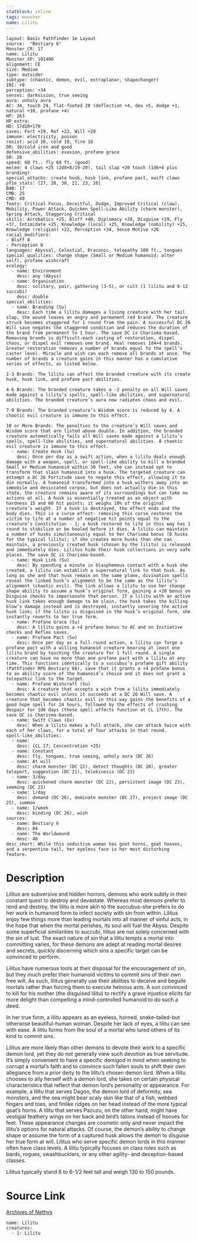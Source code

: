 ```yaml
---
statblock: inline
tags: monster
name: Lilitu
---
```

```statblock
layout: Basic Pathfinder 1e Layout
source:  "Bestiary 6"
Monster_CR: 17
name: Lilitu
Monster_XP: 102400
alignment: CE
size: Medium
type: outsider
subtype: (chaotic, demon, evil, extraplanar, shapechanger)
INI: +9
perception: +34
senses: darkvision, true seeing
aura: unholy aura
AC: 34, touch 24, flat-footed 28 (deflection +4, dex +5, dodge +1, natural +10, profane +4)
HP: 263
HP_extra: 
HD: 17d10+170
saves: Fort +19, Ref +23, Will +20
immune: electricity, poison
resist: acid 10, cold 10, fire 10
DR: 10/cold iron and good
defensive_abilities: evasion, profane grace
SR: 28
speed: 60 ft., fly 60 ft. (good)
melee: 4 claws +25 (2d8+8/19-20), tail slap +20 touch (1d6+4 plus branding)
special_attacks: create husk, husk link, profane pact, swift claws
pf1e_stats: [27, 20, 30, 21, 23, 26]
BAB: 17
CMB: 25
CMD: 49
feats: Critical Focus, Deceitful, Dodge, Improved Critical (claw), Mobility, Power Attack, Quicken Spell-Like Ability (charm monster), Spring Attack, Staggering Critical
skills: Acrobatics +25, Bluff +40, Diplomacy +28, Disguise +29, Fly +37, Intimidate +25, Knowledge (local) +25, Knowledge (nobility) +25, Knowledge (religion) +22, Perception +34, Sense Motive +26
racial_modifiers:
- Bluff 8
- Perception 8
languages: Abyssal, Celestial, Draconic, telepathy 100 ft., tongues
special_qualities: change shape (Small or Medium humanoid; alter self), profane wishcraft
ecology:
  - name: Environment
    desc: any (Abyss)
  - name: Organisation
    desc: solitary, pair, gathering (3-5), or cult (1 lilitu and 6-12 succubi)
    desc: double
special_abilities:
  - name: Branding (Su)
    desc: Each time a lilitu damages a living creature with her tail slap, the wound leaves an angry and permanent red brand. The creature struck becomes staggered for 1 round from the pain. A successful DC 26 Will save negates the staggered condition and reduces the duration of the brand from permanent to 1 hour. The save DC is Charisma-based. Removing brands is difficult-each casting of restoration, dispel chaos, or dispel evil removes one brand. Heal removes 1d4+4 brands. Greater restoration removes a number of brands equal to the spell’s caster level. Miracle and wish can each remove all brands at once. The number of brands a creature gains in this manner has a cumulative series of effects, as listed below. 

1-3 Brands: The lilitu can affect the branded creature with its create husk, husk link, and profane pact abilities. 

4-6 Brands: The branded creature takes a -2 penalty on all Will saves made against a lilitu’s spells, spell-like abilities, and supernatural abilities. The branded creature’s aura now radiates chaos and evil. 

7-9 Brands: The branded creature’s Wisdom score is reduced by 4. A chaotic evil creature is immune to this effect. 

10 or More Brands: The penalties to the creature’s Will saves and Wisdom score that are listed above double. In addition, the branded creature automatically fails all Will saves made against a lilitu’s spells, spell-like abilities, and supernatural abilities. A chaotic evil creature is immune to this effect.
  - name: Create Husk (Su)
    desc: Once per day as a swift action, when a lilitu deals enough damage with a weapon, spell, or spell-like ability to kill a branded Small or Medium humanoid within 30 feet, she can instead opt to transform that slain humanoid into a husk. The targeted creature can attempt a DC 26 Fortitude save to negate this effect, allowing it to die normally. A humanoid transformed into a husk withers away into an immobile and desiccated corpse, but does not actually die-in this state, the creature remains aware of its surroundings but can take no actions at all. A husk is essentially treated as an object with hardness 15 and 60 hit points; it weighs 10% of the original creature’s weight. If a husk is destroyed, the effect ends and the body dies. This is a curse effect- removing this curse restores the victim to life at a number of negative hit points equal to the creature’s Constitution - 1; a husk restored to life in this way has 1 round to stabilize or be healed before it dies. A lilitu can maintain a number of husks simultaneously equal to her Charisma bonus (8 husks for the typical lilitu); if she creates more husks than she can maintain, a previously created husk (chosen by the lilitu) is released and immediately dies. Lilitus hide their husk collections in very safe places. The save DC is Charisma-based.
  - name: Husk Link (Su)
    desc: By spending a minute in blasphemous contact with a husk she created, a lilitu can establish a supernatural link to that husk. As long as she and that husk remain on the same plane, divination spells reveal the linked husk’s alignment to be the same as the lilitu’s alignment (chaotic evil). The link allows a lilitu to use her change shape ability to assume a husk’s original form, gaining a +20 bonus on Disguise checks to impersonate that person. If a lilitu with an active husk link takes enough damage to be slain, the husk takes the killing blow’s damage instead and is destroyed, instantly severing the active husk link; if the lilitu is disguised in the husk’s original form, she instantly reverts to her true form.
  - name: Profane Grace (Su)
    desc: A lilitu gains a +4 profane bonus to AC and on Initiative checks and Reflex saves.
  - name: Profane Pact (Su)
    desc: Once per day as a full-round action, a lilitu can forge a profane pact with a willing humanoid creature bearing at least one lilitu brand by touching the creature for 1 full round. A single creature can have no more than one profane pact with a lilitu at any time. This functions identically to a succubus’s profane gift ability (Pathfinder RPG Bestiary 68), save that it grants a +4 profane bonus to an ability score of the humanoid’s choice and it does not grant a telepathic link to the target.
  - name: Profane Wishcraft (Su)
    desc: A creature that accepts a wish from a lilitu immediately becomes chaotic evil unless it succeeds at a DC 26 Will save. A creature that becomes chaotic evil in this way gains the benefits of a good hope spell for 24 hours, followed by the effects of crushing despair for 1d6 days (these spell effects function at CL 17th). The save DC is Charisma-based.
  - name: Swift Claws (Ex)
    desc: When a lilitu makes a full attack, she can attack twice with each of her claws, for a total of four attacks in that round.
spell-like_abilities:
  - name:
    desc: (CL 17; Concentration +25)
  - name: Constant
    desc: fly, tongues, true seeing, unholy aura (DC 26)
  - name: At will
    desc: charm monster (DC 22), detect thoughts (DC 20), greater teleport, suggestion (DC 21), telekinesis (DC 23)
  - name: 3/day
    desc: quickened charm monster (DC 22), persistent image (DC 23), seeming (DC 23)
  - name: 1/day
    desc: demand (DC 26), dominate monster (DC 27), project image (DC 25), summon
  - name: 1/week
    desc: binding (DC 26), wish
sources:
  - name: Bestiary 6
    desc: 84
  - name: The Worldwound
    desc: 48
desc_short: While this seductive woman has goat horns, goat hooves, and a serpentine tail, her eyeless face is her most disturbing feature.
```
# Description
Lilitus are subversive and hidden horrors, demons who work subtly in their constant quest to destroy and devastate. Whereas most demons prefer to rend and destroy, the lilitu is more akin to the succubus-she prefers to do her work in humanoid form to infect society with sin from within. Lilitus enjoy few things more than leading mortals into all manner of sinful acts, in the hope that when the mortal perishes, its soul will fuel the Abyss. Despite some superficial similarities to succubi, lilitus are not solely concerned with the sin of lust. The exact nature of sin that a lilitu tempts a mortal into committing varies, for these demons are adept at reading mortal desires and secrets, quickly discerning which sins a specific target can be convinced to perform. 

Lilitus have numerous tools at their disposal for the encouragement of sin, but they much prefer their humanoid victims to commit sins of their own free will. As such, lilitus generally use their abilities to deceive and beguile mortals rather than forcing them to execute heinous acts. A son convinced to kill for his mother (the disguised lilitu) to rectify a grave injustice elicits far more delight than compelling a mind-controlled humanoid to do such a deed. 

In her true form, a lilitu appears as an eyeless, horned, snake-tailed-but otherwise beautiful-human woman. Despite her lack of eyes, a lilitu can see with ease. A lilitu forms from the soul of a mortal who lured others of its kind to commit sins. 

Lilitus are more likely than other demons to devote their work to a specific demon lord, yet they do not generally view such devotion as true servitude. It’s simply convenient to have a specific demigod in mind when seeking to corrupt a mortal’s faith and to convince such fallen souls to shift their own allegiance from a prior deity to the lilitu’s chosen demon lord. When a lilitu chooses to ally herself with a demon lord, she takes on certain physical characteristics that reflect that demon lord’s personality or appearance. For example, a lilitu that serves Dagon, the demon lord of deformity, sea monsters, and the sea might bear scaly skin like that of a fish, webbed fingers and toes, and finlike ridges on her head instead of the more typical goat’s horns. A lilitu that serves Pazuzu, on the other hand, might have vestigial feathery wings on her back and bird’s talons instead of hooves for feet. These appearance changes are cosmetic only and never impact the lilitu’s options for natural attacks. Of course, the demon’s ability to change shape or assume the form of a captured husk allows the demon to disguise her true form at will. Lilitus who serve specific demon lords in this manner often have class levels. A lilitu typically focuses on class roles such as bards, rogues, swashbucklers, or any other agility- and deception-based classes. 

Lilitus typically stand 6 to 6-1/2 feet tall and weigh 130 to 150 pounds.
# Source Link
[Archives of Nethys](https://aonprd.com/MonsterDisplay.aspx?ItemName=Lilitu)
```encounter-table
name: Lilitu
creatures:
  - 1: Lilitu
```

